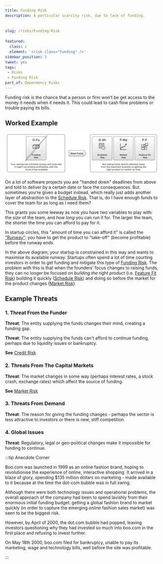 ```yaml
---
title: Funding Risk
description: A particular scarcity risk, due to lack of funding.


slug: /risks/Funding-Risk

featured: 
  class: c
  element: '<risk class="funding" />'
sidebar_position: 3
tweet: yes
tags: 
 - Risks
 - Funding Risk
part_of: Dependency Risks
---
```


<RiskIntro fm={frontMatter} />

Funding risk is the chance that a person or firm won’t be get access to the money it needs when it needs it.   This could lead to cash flow problems or trouble paying its bills.

## Worked Example

![Funding Risk](/img/generated/risks/posters/funding-risk.svg)

On a lot of software projects you are "handed down" deadlines from above and told to deliver by a certain date or face the consequences.  But sometimes you're given a budget instead, which really just adds another layer of abstraction to the [Schedule Risk](/tags/Schedule-Risk).  That is, do I have enough funds to cover the team for as long as I need them?

This grants you some leeway as now you have two variables to play with: the _size_ of the team, and _how long_ you can run it for.  The larger the team, the shorter the time you can afford to pay for it.

In startup circles, this "amount of time you can afford it" is called the ["Runway"](https://en.wiktionary.org/wiki/runway):  you have to get the product to "take-off" (become profitable) before the runway ends.

In the above diagram, your startup is constrained in this way and wants to maximise its available runway.  Startups often spend a lot of time courting investors in order to get funding and mitigate this type of [Funding Risk](/tags/Funding-Risk). The problem with this is that when the founders' focus changes to raising funds, they can no longer be focused on _building the right product_ (i.e. [Feature Fit Risk](tags/Feature-Fit-Risk)) building it quickly ([Schedule Risk](/tags/Schedule-Risk)) and doing so before the market for the product changes ([Market Risk](/tags/Market-Risk)).

## Example Threats

### 1. Threat From the Funder

**Threat**: The entity supplying the funds changes their mind, creating a funding gap.

**Threat**: The entity supplying the funds can't afford to continue funding, perhaps due to liquidity issues or bankruptcy.  

**See** [Credit Risk](https://en.wikipedia.org/wiki/Credit_risk)

### 2.  Threats From The Capital Markets

**Threat**:  The market changes in some way (perhaps interest rates, a stock crash, exchange rates) which affect the source of funding.

**See** [Market Risk](tags/Market-Risk)

### 3.  Threats From Demand

**Threat**:  The reason for giving the funding changes - perhaps the sector is less attractive to investors or there is new, stiff competition.

### 4.  Global Issues

**Threat**: Regulatory, legal or geo-political changes make it impossible for funding to continue.

:::tip Anecdote Corner

Boo.com was launched in 1999 as an online fashion brand, hoping to revolutionise the experience of online, interactive shopping.  It arrived in a blaze of glory, spending $135 million dollars on marketing - made available to it because at the time the dot-com bubble was in full swing.  

Although there were both technology issues and operational problems, the overall approach of the company had been to spend lavishly from their enormous initial funding budget: getting a global fashion brand to market quickly (in order to capture the emerging online fashion sales market) was seen to be the biggest risk.

However, by April of 2000, the dot.com bubble had popped, leaving investors questioning why they had invested so much into boo.com in the first place and refusing to invest further.  

On May 18th 2000, boo.com filed for bankruptcy, unable to pay its marketing, wage and technology bills, well before the site was profitable.  

:::
